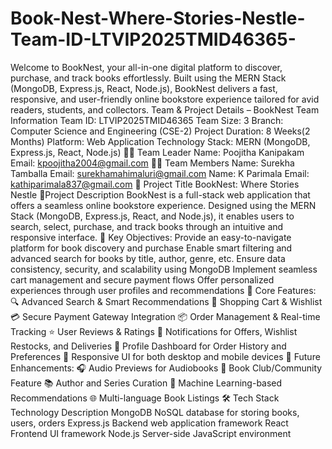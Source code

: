 # Book-Nest-Where-Stories-Nestle-Team-ID-LTVIP2025TMID46365-
Welcome to BookNest, your all-in-one digital platform to discover, purchase, and track books effortlessly. Built using the MERN Stack (MongoDB, Express.js, React, Node.js), BookNest delivers a fast, responsive, and user-friendly online bookstore experience tailored for avid readers, students, and collectors.
Team & Project Details – BookNest
Team Information
Team ID: LTVIP2025TMID46365
Team Size: 3
Branch: Computer Science and Engineering (CSE-2)
Project Duration: 8 Weeks(2 Months)
Platform: Web Application
Technology Stack: MERN (MongoDB, Express.js, React, Node.js)
👩‍🏫 Team Leader
Name: Poojitha Kanipakam
Email: kpoojitha2004@gmail.com
👩‍💻 Team Members
Name: Surekha Tamballa
Email: surekhamahimaluri@gmail.com
Name: K Parimala
Email: kathiparimala837@gmail.com
📘 Project Title
BookNest: Where Stories Nestle
📝Project Description
BookNest is a full-stack web application that offers a seamless online bookstore experience. Designed using the MERN Stack (MongoDB, Express.js, React, and Node.js), it enables users to search, select, purchase, and track books through an intuitive and responsive interface.
🌟 Key Objectives:
Provide an easy-to-navigate platform for book discovery and purchase
Enable smart filtering and advanced search for books by title, author, genre, etc.
Ensure data consistency, security, and scalability using MongoDB
Implement seamless cart management and secure payment flows
Offer personalized experiences through user profiles and recommendations
🔧 Core Features:
🔍 Advanced Search & Smart Recommendations
🛒 Shopping Cart & Wishlist
💳 Secure Payment Gateway Integration
📦 Order Management & Real-time Tracking
⭐ User Reviews & Ratings
🔔 Notifications for Offers, Wishlist Restocks, and Deliveries
🧾 Profile Dashboard for Order History and Preferences
📱 Responsive UI for both desktop and mobile devices
🎯 Future Enhancements:
🎧 Audio Previews for Audiobooks
🤝 Book Club/Community Feature
📚 Author and Series Curation
🧠 Machine Learning-based Recommendations
🌐 Multi-language Book Listings
🛠️ Tech Stack
Technology	Description
MongoDB	NoSQL database for storing books, users, orders
Express.js	Backend web application framework
React	Frontend UI framework
Node.js	Server-side JavaScript environment

